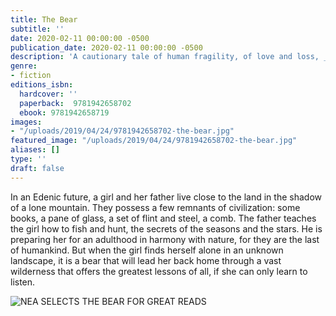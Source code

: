```yaml
---
title: The Bear
subtitle: ''
date: 2020-02-11 00:00:00 -0500
publication_date: 2020-02-11 00:00:00 -0500
description: 'A cautionary tale of human fragility, of love and loss, _The Bear_ is a stunning tribute to the beauty of nature’s dominion.'
genre:
- fiction
editions_isbn:
  hardcover: ''
  paperback:  9781942658702
  ebook: 9781942658719
images:
- "/uploads/2019/04/24/9781942658702-the-bear.jpg"
featured_image: "/uploads/2019/04/24/9781942658702-the-bear.jpg"
aliases: []
type: ''
draft: false
---
```

In an Edenic future, a girl and her father live close to the land in the shadow of a lone mountain. They possess a few remnants of civilization: some books, a pane of glass, a set of flint and steel, a comb. The father teaches the girl how to fish and hunt, the secrets of the seasons and the stars. He is preparing her for an adulthood in harmony with nature, for they are the last of humankind. But when the girl finds herself alone in an unknown landscape, it is a bear that will lead her back home through a vast wilderness that offers the greatest lessons of all, if she can only learn to listen.

![NEA SELECTS THE BEAR FOR GREAT READS](/uploads/nea-the-bear-20201.jpg)